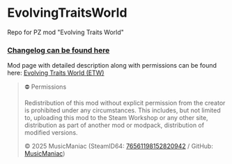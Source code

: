 # EvolvingTraitsWorld
Repo for PZ mod "Evolving Traits World"

### [Changelog can be found here](https://github.com/MusicManiac/EvolvingTraitsWorld/blob/main/CHANGELOG.md)


Mod page with detailed description along with permissions can be found here: [Evolving Traits World (ETW)](https://steamcommunity.com/sharedfiles/filedetails/?id=2914075159)

>⛔ Permissions
>
>Redistribution of this mod without explicit permission from the creator is prohibited under any circumstances. This includes, but not limited to, uploading this mod to the Steam Workshop or any other site, distribution as part of another mod or modpack, distribution of modified versions.
>
>© 2025 MusicManiac (SteamID64: [76561198152820942](https://steamcommunity.com/profiles/76561198152820942) / GitHub: [MusicManiac](https://github.com/MusicManiac))
